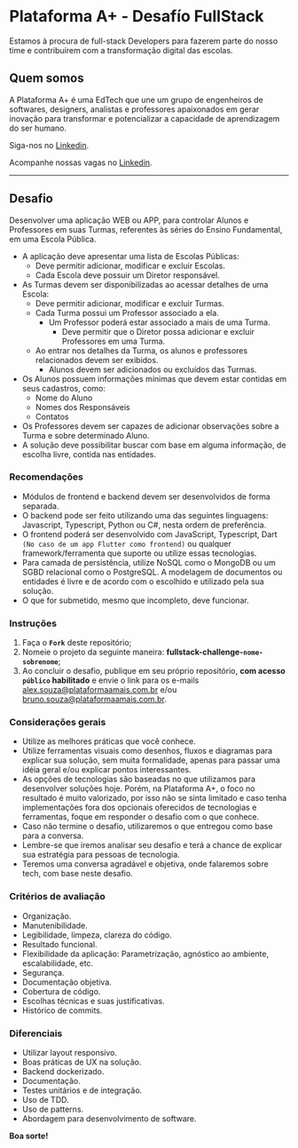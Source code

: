 # Plataforma A+ - Desafío FullStack

Estamos à procura de full-stack Developers para fazerem parte do nosso time e contribuírem com a transformação digital das escolas.

## Quem somos

A Plataforma A+ é uma EdTech que une um grupo de engenheiros de softwares, designers, analistas e professores apaixonados em gerar inovação para transformar e potencializar a capacidade de aprendizagem do ser humano.

Siga-nos no [Linkedin](https://www.linkedin.com/company/plataformaamais).

Acompanhe nossas vagas no [Linkedin](https://www.linkedin.com/company/plataformaamais/jobs/).

---

## Desafio

Desenvolver uma aplicação WEB ou APP, para controlar Alunos e Professores em suas Turmas, referentes às séries do Ensino Fundamental, em uma Escola Pública.

- A aplicação deve apresentar uma lista de Escolas Públicas:
  - Deve permitir adicionar, modificar e excluir Escolas.
  - Cada Escola deve possuir um Diretor responsável.
- As Turmas devem ser disponibilizadas ao acessar detalhes de uma Escola:
  - Deve permitir adicionar, modificar e excluir Turmas.
  - Cada Turma possui um Professor associado a ela.
    - Um Professor poderá estar associado a mais de uma Turma.
      - Deve permitir que o Diretor possa adicionar e excluir Professores em uma Turma.
  - Ao entrar nos detalhes da Turma, os alunos e professores relacionados devem ser exibidos.
    - Alunos devem ser adicionados ou excluídos das Turmas.
- Os Alunos possuem informações mínimas que devem estar contidas em seus cadastros, como:
  - Nome do Aluno
  - Nomes dos Responsáveis
  - Contatos
- Os Professores devem ser capazes de adicionar observações sobre a Turma e sobre determinado Aluno.
- A solução deve possibilitar buscar com base em alguma informação, de escolha livre, contida nas entidades.

### Recomendações

- Módulos de frontend e backend devem ser desenvolvidos de forma separada.
- O backend pode ser feito utilizando uma das seguintes linguagens: Javascript, Typescript, Python ou C#, nesta ordem de preferência.
- O frontend poderá ser desenvolvido com JavaScript, Typescript, Dart `(No caso de um app Flutter como frontend)` ou qualquer framework/ferramenta que suporte ou utilize essas tecnologias.
- Para camada de persistência, utilize NoSQL como o MongoDB ou um SGBD relacional como o PostgreSQL. A modelagem de documentos ou entidades é livre e de acordo com o escolhido e utilizado pela sua solução.
- O que for submetido, mesmo que incompleto, deve funcionar.

### Instruções

1. Faça o **`Fork`** deste repositório;
2. Nomeie o projeto da seguinte maneira: **fullstack-challenge-`nome-sobrenome`**;
3. Ao concluir o desafio, publique em seu próprio repositório, **com acesso `público` habilitado** e envie o link para os e-mails <alex.souza@plataformaamais.com.br> e/ou <bruno.souza@plataformaamais.com.br>.

### Considerações gerais

- Utilize as melhores práticas que você conhece.
- Utilize ferramentas visuais como desenhos, fluxos e diagramas para explicar sua solução, sem muita formalidade, apenas para passar uma idéia geral e/ou explicar pontos interessantes.
- As opções de tecnologias são baseadas no que utilizamos para desenvolver soluções hoje. Porém, na Plataforma A+, o foco no resultado é muito valorizado, por isso não se sinta limitado e caso tenha implementações fora dos opcionais oferecidos de tecnologias e ferramentas, foque em responder o desafio com o que conhece.
- Caso não termine o desafio, utilizaremos o que entregou como base para a conversa.
- Lembre-se que iremos analisar seu desafio e terá a chance de explicar sua estratégia para pessoas de tecnologia.
- Teremos uma conversa agradável e objetiva, onde falaremos sobre tech, com base neste desafio.

### Critérios de avaliação

- Organização.
- Manutenibilidade.
- Legibilidade, limpeza, clareza do código​.
- Resultado funcional.
- Flexibilidade da aplicação:​ Parametrização, agnóstico ao ambiente, escalabilidade, etc.
- Segurança​.
- Documentação objetiva.
- Cobertura de código.
- Escolhas técnicas e suas justificativas.
- Histórico de commits​.

### Diferenciais

- Utilizar layout responsivo.
- Boas práticas de UX na solução.
- Backend dockerizado.
- Documentação.
- Testes unitários e de integração.
- Uso de TDD.
- Uso de patterns.
- Abordagem para desenvolvimento de software.

**Boa sorte!**

